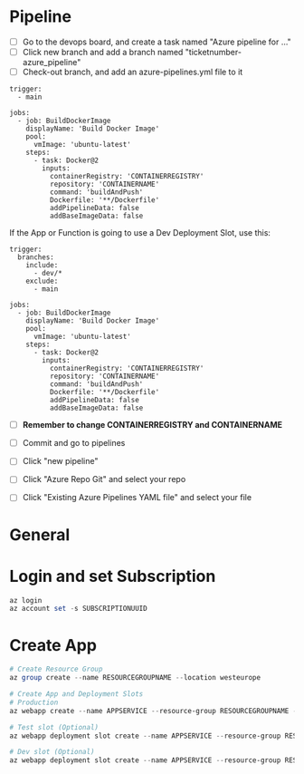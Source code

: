 # Pipeline
- [ ] Go to the devops board, and create a task named "Azure pipeline for ..."
- [ ] Click new branch and add a branch named "ticketnumber-azure_pipeline"
- [ ] Check-out branch, and add an azure-pipelines.yml file to it
```YML
trigger:
  - main

jobs:
  - job: BuildDockerImage
    displayName: 'Build Docker Image'
    pool:
      vmImage: 'ubuntu-latest'
    steps:
      - task: Docker@2
        inputs:
          containerRegistry: 'CONTAINERREGISTRY'
          repository: 'CONTAINERNAME'
          command: 'buildAndPush'
          Dockerfile: '**/Dockerfile'
          addPipelineData: false
          addBaseImageData: false
```
If the App or Function is going to use a Dev Deployment Slot, use this:
```YML
trigger:
  branches:
    include:
      - dev/*
    exclude:
      - main

jobs:
  - job: BuildDockerImage
    displayName: 'Build Docker Image'
    pool:
      vmImage: 'ubuntu-latest'
    steps:
      - task: Docker@2
        inputs:
          containerRegistry: 'CONTAINERREGISTRY'
          repository: 'CONTAINERNAME'
          command: 'buildAndPush'
          Dockerfile: '**/Dockerfile'
          addPipelineData: false
          addBaseImageData: false
```
- [ ] **Remember to change CONTAINERREGISTRY and CONTAINERNAME**
- [ ] Commit and go to pipelines
- [ ] Click "new pipeline"
- [ ] Click "Azure Repo Git" and select your repo
- [ ] Click "Existing Azure Pipelines YAML file" and select your file


# General
# Login and set Subscription
```powershell
az login
az account set -s SUBSCRIPTIONUUID
```

# Create App
```powershell
# Create Resource Group
az group create --name RESOURCEGROUPNAME --location westeurope

# Create App and Deployment Slots
# Production
az webapp create --name APPSERVICE --resource-group RESOURCEGROUPNAME --plan SERVICEPLAN --deployment-container-image-name APPSERVICE

# Test slot (Optional)
az webapp deployment slot create --name APPSERVICE --resource-group RESOURCEGROUPNAME --slot test

# Dev slot (Optional)
az webapp deployment slot create --name APPSERVICE --resource-group RESOURCEGROUPNAME --slot dev
```
